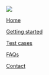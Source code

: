 <div class="footer-bar">

  <div class="footer-top-items">

[<img src="../assets/content/Logo_XS2ASandbox.png" class="logo">](https://dev-dynamicsandbox-developerportalui.cloud.adorsys.de/home)

  <div>

[<span class="footer-item"> Home </span>](https://dev-dynamicsandbox-developerportalui.cloud.adorsys.de/home)

[<span class="footer-item">Getting started</span>](https://dev-dynamicsandbox-developerportalui.cloud.adorsys.de/getting-started)

[<span class="footer-item">Test cases</span>](https://dev-dynamicsandbox-developerportalui.cloud.adorsys.de/test-cases/redirect)

[<span class="footer-item">FAQs</span>](https://dev-dynamicsandbox-developerportalui.cloud.adorsys.de/page/faq)

[<span class="footer-item">Contact</span>](https://dev-dynamicsandbox-developerportalui.cloud.adorsys.de/page)

  </div>
  </div>

  <div class ="social-media">

[<i class="social-media-icon fab fa-facebook-f"></i>](https://www.facebook.com/adorsysGmbH)
[<i class="social-media-icon fab fa-twitter"></i>](https://twitter.com/adorsys)
[<i class="social-media-icon fab fa-xing"></i>](https://www.xing.com/companies/adorsysgmbh%26cokg)
[<i class="social-media-icon fab fa-linkedin-in"></i>](https://www.linkedin.com/company/adorsys)

  </div>

</div>
